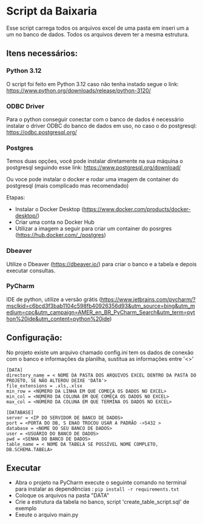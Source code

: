 # Script da Baixaria

Esse script carrega todos os arquivos excel de uma pasta em inseri um a um no banco de dados. Todos os arquivos devem ter a mesma estrutura.


## Itens necessários:
### Python 3.12 
O script foi feito em Python 3.12 caso não tenha instado segue o link: https://www.python.org/downloads/release/python-3120/
### ODBC Driver
Para o python conseguir conectar com o banco de dados é necessário instalar o driver ODBC do banco de dados em uso, no caso o do postgresql: https://odbc.postgresql.org/ 
### Postgres
Temos duas opções, você pode instalar diretamente na sua máquina o postgresql seguindo esse link: https://www.postgresql.org/download/

Ou voce pode instalar o docker e rodar uma imagem de container do postgresql (mais complicado mas recomendado)

Etapas: 
- Instalar o Docker Desktop (https://www.docker.com/products/docker-desktop/) 
- Criar uma conta no Docker Hub
- Utilizar a imagem a seguir para criar um container do posrgres (https://hub.docker.com/_/postgres)
### Dbeaver
Utilize o Dbeaver (https://dbeaver.io/) para criar o banco e a tabela e depois executar consultas.
### PyCharm
IDE de python, utilize a versão grátis (https://www.jetbrains.com/pycharm/?msclkid=c6bcd3f3bab1104c598fb40926356d93&utm_source=bing&utm_medium=cpc&utm_campaign=AMER_en_BR_PyCharm_Search&utm_term=python%20ide&utm_content=python%20ide)

## Configuração:
No projeto existe um arquivo chamado config.ini tem os dados de conexão com o banco e informações da planilha, sustitua as informações entre '<>'

```
[DATA]
directory_name = < NOME DA PASTA DOS ARQUIVOS EXCEL DENTRO DA PASTA DO PROJETO, SE NÃO ALTEROU DEIXE 'DATA'>
file_extensions = .xls,.xlsx
min_row = <NÚMERO DA LINHA EM QUE COMEÇA OS DADOS NO EXCEL>
min_col = <NÚMERO DA COLUNA EM QUE COMEÇA OS DADOS NO EXCEL>
max_col = <NÚMERO DA COLUNA EM QUE TERMINA OS DADOS NO EXCEL>

[DATABASE]
server = <IP DO SERVIDOR DE BANCO DE DADOS>
port = <PORTA DO DB, S ENAO TROCOU USAR A PADRÃO ->5432 >
database = <NOME DO SEU BANCO DE DADOS>
user = <USUÁRIO DO BANCO DE DADOS>
pwd = <SENHA DO BANCO DE DADOS>
table_name = < NOME DA TABELA SE POSSÍVEL NOME COMPLETO, DB.SCHEMA.TABELA>
```

## Executar

- Abra o projeto na PyCharm execute o seguinte comando no terminal para instalar as dependências : 
`pip install -r requirements.txt`
- Coloque os arquivos na pasta "DATA"
- Crie a estrutura da tabela no banco, script 'create_table_script.sql' de exemplo
- Exeute o arquivo main.py
